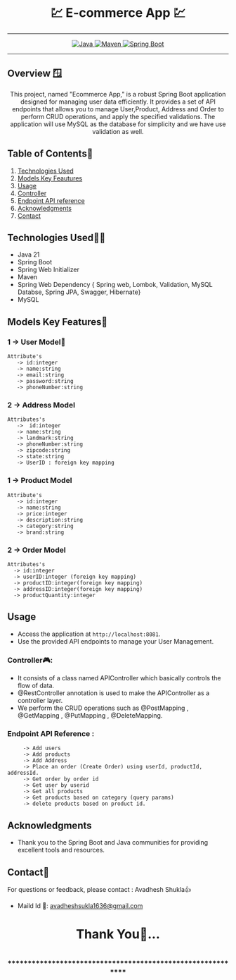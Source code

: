 # <h1 align = "center"> 💹 E-commerce App 💹 </h1>
___ 
<p align="center">
<a href="Java url">
    <img alt="Java" src="https://img.shields.io/badge/Java->=8-darkblue.svg" />
</a>
<a href="Maven url" >
    <img alt="Maven" src="https://img.shields.io/badge/maven-3.1.3-brightgreen.svg" />
</a>
<a href="Spring Boot url" >
    <img alt="Spring Boot" src="https://img.shields.io/badge/Spring Boot-3.0.6-brightgreen.svg" />
</a>
</p>

---

<p align="left">

<!-- Project Description -->
## Overview 🪟
<p align="center">This project, named "Ecommerce App," is a robust Spring Boot application designed for managing user data efficiently. It provides a set of API endpoints that allows you to manage User,Product, Address and Order to perform CRUD operations, and apply the specified validations. The application will use MySQL as the database for simplicity and we have use validation as well.
</p>

<!-- Table of Contents -->
## Table of Contents📑
1. [Technologies Used](#technologies-used)
2. [Models Key Feautures](#models-key-features🔑)
3. [Usage](#usage)
4. [Controller](#controller🎮)
5. [Endpoint API reference](#endpoint-api-reference)
6. [Acknowledgments](#acknowledgments)
7. [Contact](#contact)

<!-- Technologies Used -->
## Technologies Used🧑‍💻
- Java 21
- Spring Boot
- Spring Web Initializer
- Maven 
- Spring Web Dependency  { Spring web, Lombok, Validation, MySQL Databse, Spring JPA, Swagger, Hibernate}
- MySQL


<!-- Model --->

## Models Key Features🔑
### 1 -> User Model👤
    Attribute's
       -> id:integer
       -> name:string
       -> email:string
       -> password:string
       -> phoneNumber:string
 

### 2 -> Address Model
    Attributes's
       ->  id:integer    
       -> name:string
       -> landmark:string
       -> phoneNumber:string
       -> zipcode:string
       -> state:string
       -> UserID : foreign key mapping

 ### 1 -> Product Model
    Attribute's
       -> id:integer 
       -> name:string
       -> price:integer
       -> description:string
       -> category:string
       -> brand:string

### 2 -> Order Model
    Attributes's
      -> id:integer
      -> userID:integer (foreign key mapping)
      -> productID:integer(foreign key mapping)
      -> addressID:integer(foreign key mapping)
      -> productQuantity:integer

<!-- Usage -->
## Usage
- Access the application at `http://localhost:8081`.
- Use the provided API endpoints to manage your User Management.

### Controller🎮:
- It consists of a class named APIController which basically controls the flow of data.
- @RestController annotation is used to make the APIController as a controller layer.
- We perform the CRUD operations such as @PostMapping , @GetMapping , @PutMapping , @DeleteMapping.

### Endpoint API Reference :

         -> Add users
         -> Add products
         -> Add Address
         -> Place an order (Create Order) using userId, productId, addressId.
         -> Get order by order id
         -> Get user by userid
         -> Get all products
         -> Get products based on category (query params) 
         -> delete products based on product id.
 

 <!-- Acknowledgments -->
## Acknowledgments
- Thank you to the Spring Boot and Java communities for providing excellent tools and resources.

<!-- Contact -->
## Contact📲
For questions or feedback, please contact : Avadhesh Shukla👍
- Maild Id 📧: avadheshsukla1636@gmail.com

<h1 align="center">Thank You💖...<h1>
<h3 align = "center"> ***********************************************************<h3>




 
